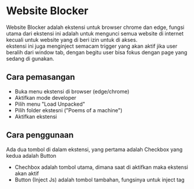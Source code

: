 
# Website Blocker

Website Blocker adalah ekstensi untuk browser chrome dan edge, fungsi utama dari ekstensi ini adalah untuk mengunci semua website di internet kecuali untuk website yang di beri izin untuk di akses.		
ekstensi ini juga menginject semacam trigger yang akan aktif jika user beralih dari window tab, dengan begitu user bisa fokus dengan page yang sedang di gunakan.

## Cara pemasangan

- Buka menu ekstensi di browser (edge/chrome) 
- Aktifkan mode developer
- Pilih menu "Load Unpacked"
- Pilih folder ekstesni ("Poems of a machine")
- Aktifkan ekstensi

## Cara penggunaan
Ada dua tombol di dalam ekstensi, yang pertama adalah Checkbox yang kedua adalah Button

- Chechbox adalah tombol utama, dimana saat di aktifkan maka ekstensi akan aktif
- Button (Inject Js) adalah tombol tambahan, fungsinya untuk inject tag <script> kedalam html web yang sedang kita kunjungi, isi dari <script> yang di inject adalah event listener yang mendeteksi status blur pada window
## Mengatur akses web

Di dalam file content.js ada kode berikut, masukan nama domain dari web yang di izinkan untuk di buka saat ekstensi aktif.

Untuk mengecek nama domain web, kalian bisa gunakan kode berikut di console. 
```javascript
window.location.hostname
```
Ubah isi dari "allowedDomains"     
contoh : ['github.com', 'youtube.com', 'google.com']
```javascript
function applyBlocking(blockingEnabled) {
  const allowedDomains = ['github.com'];
  const currentDomain = window.location.hostname;

  if (!allowedDomains.includes(currentDomain) && blockingEnabled) {
    document.documentElement.innerHTML = '';
  } 
}
```

## Mengatur halaman error dan trigger
Pada file background.js, di dalam fungsi "handleVisibilityChange()" kalian dapat mengatur tampilan dari halaman erorr.
```javascript
        function handleVisibilityChange() {
          if (document.hidden) {
            /* Bagian yang dapat di rubah
            document.body.innerHTML = '';
            alert('Page content deleted');
            document.documentElement.style.backgroundColor = "red";
            document.documentElement.style.fontSize = "100px";
            document.body.innerHTML = 'Error ronin is not responding, currently Dancing in the room Number 10884';
            */
            deg=setTimeout(check,2000);
          } else {
            if (deg) {
              clearTimeout(deg);
            }
          }
        }
```
Kalian juga dapat mengubah trigger dari popup error dengan mengubah parameter dari if statement
```javascript
//contoh 1
if (document.hidden)

//contoh 2
if (window.onblur)

/*
Alasan aku menggunakan document.hidden 
adalah karena document.hidden tidak terpengaruh oleh iframe
*/
```


## Author

- [@Ifarra](https://www.github.com/Ifarra)

Aku membuat ekstensi ini untuk membuatku fokus pada sesi belajar yang aku lakukan, ini sangat membantuku mengurangi distraksi saat belajar :)

